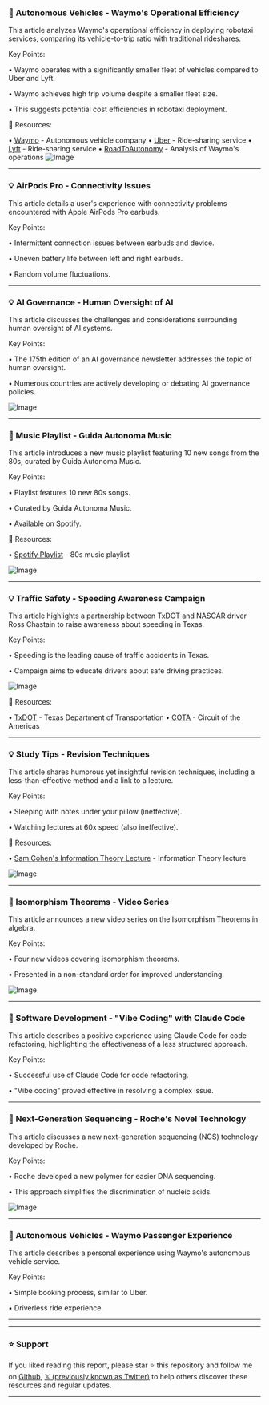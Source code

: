 ### 🤖 Autonomous Vehicles - Waymo's Operational Efficiency

This article analyzes Waymo's operational efficiency in deploying robotaxi services, comparing its vehicle-to-trip ratio with traditional rideshares.

Key Points:

• Waymo operates with a significantly smaller fleet of vehicles compared to Uber and Lyft.

•  Waymo achieves high trip volume despite a smaller fleet size.

• This suggests potential cost efficiencies in robotaxi deployment.


🔗 Resources:

• [Waymo](https://x.com/Waymo) - Autonomous vehicle company
• [Uber](https://x.com/Uber) - Ride-sharing service
• [Lyft](https://x.com/lyft) - Ride-sharing service
• [RoadToAutonomy](https://x.com/RoadToAutonomy/status/1896644244707967062) -  Analysis of Waymo's operations
![Image](https://pbs.twimg.com/media/GlID5V-WMAArLvY.jpg)


---
### 💡 AirPods Pro - Connectivity Issues

This article details a user's experience with connectivity problems encountered with Apple AirPods Pro earbuds.

Key Points:

• Intermittent connection issues between earbuds and device.

• Uneven battery life between left and right earbuds.

• Random volume fluctuations.


---
### 💡 AI Governance - Human Oversight of AI

This article discusses the challenges and considerations surrounding human oversight of AI systems.

Key Points:

• The 175th edition of an AI governance newsletter addresses the topic of human oversight.

• Numerous countries are actively developing or debating AI governance policies.


![Image](https://pbs.twimg.com/media/GlEaea7XIAAtP-W?format=jpg&name=small)

---
### 🚀 Music Playlist - Guida Autonoma Music

This article introduces a new music playlist featuring 10 new songs from the 80s, curated by Guida Autonoma Music.


Key Points:

• Playlist features 10 new 80s songs.

•  Curated by Guida Autonoma Music.

• Available on Spotify.


🔗 Resources:

• [Spotify Playlist](https://open.spotify.com/playlist/5xIsfs0Eh5dis9Rf3aU2zm?si=8a9cab89d81f4abc…) - 80s music playlist

![Image](https://pbs.twimg.com/media/GlGCoxVW4AAPObH?format=jpg&name=small)

---
### 💡 Traffic Safety - Speeding Awareness Campaign

This article highlights a partnership between TxDOT and NASCAR driver Ross Chastain to raise awareness about speeding in Texas.

Key Points:

• Speeding is the leading cause of traffic accidents in Texas.

•  Campaign aims to educate drivers about safe driving practices.


![Image](https://pbs.twimg.com/amplify_video_thumb/1896247768999424000/img/PzV-wuOjmnlA0rFE.jpg)

🔗 Resources:

• [TxDOT](https://x.com/TxDOT) - Texas Department of Transportation
• [COTA](https://x.com/COTA) - Circuit of the Americas


---
### 💡 Study Tips - Revision Techniques

This article shares humorous yet insightful revision techniques, including a less-than-effective method and a link to a lecture.

Key Points:

•  Sleeping with notes under your pillow (ineffective).

• Watching lectures at 60x speed (also ineffective).


🔗 Resources:

• [Sam Cohen's Information Theory Lecture](https://youtu.be/iiA8b-IWfkU) -  Information Theory lecture


![Image](https://pbs.twimg.com/ext_tw_video_thumb/1896224991340806145/pu/img/MA3mHyKS4ahbpX9y.jpg)

---
### 🤖 Isomorphism Theorems - Video Series

This article announces a new video series on the Isomorphism Theorems in algebra.

Key Points:

• Four new videos covering isomorphism theorems.

• Presented in a non-standard order for improved understanding.



![Image](https://pbs.twimg.com/media/GlDcEcvWMAAfmEx?format=png&name=small)

---
### 🤖 Software Development - "Vibe Coding" with Claude Code

This article describes a positive experience using Claude Code for code refactoring, highlighting the effectiveness of a less structured approach.

Key Points:

• Successful use of Claude Code for code refactoring.

•  "Vibe coding" proved effective in resolving a complex issue.


---
### 🤖 Next-Generation Sequencing - Roche's Novel Technology

This article discusses a new next-generation sequencing (NGS) technology developed by Roche.

Key Points:

• Roche developed a new polymer for easier DNA sequencing.

• This approach simplifies the discrimination of nucleic acids.


![Image](https://pbs.twimg.com/ext_tw_video_thumb/1895935621568589824/pu/img/_rir9OUJh2Ou5qz_.jpg)

---
### 🚀 Autonomous Vehicles - Waymo Passenger Experience

This article describes a personal experience using Waymo's autonomous vehicle service.

Key Points:

•  Simple booking process, similar to Uber.

•  Driverless ride experience.



---


---

### ⭐️ Support

If you liked reading this report, please star ⭐️ this repository and follow me on [Github](https://github.com/Drix10), [𝕏 (previously known as Twitter)](https://x.com/DRIX_10_) to help others discover these resources and regular updates.

---